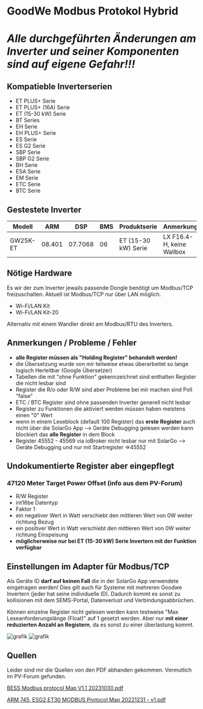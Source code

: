 # GoodWe Modbus Protokol Hybrid

# *Alle durchgeführten Änderungen am Inverter und seiner Komponenten sind auf eigene Gefahr!!!*

## Kompatieble Inverterserien
- ET PLUS+ Serie
- ET PLUS+ (16A) Serie
- ET (15-30 kW) Serie
- BT Series
- EH Serie
- EH PLUS+ Serie
- ES Serie
- ES G2 Serie
- SBP Serie
- SBP G2 Serie
- BH Serie
- ESA Serie
- EM Serie
- ETC Serie
- BTC Serie

## Gestestete Inverter

|Modell        |ARM       |DSP       |BMS       |Produktserie         |Anmerkung                  |
|--------------|----------|----------|----------|---------------------|---------------------------|
|GW25K-ET      |08.401    |07.7068   |06        |ET (15-30 kW) Serie  |LX F16.4-H, keine Wallbox  |

## Nötige Hardware

Es wir der zum Inverter jewails passende Dongle benötigt um Modbus/TCP freizuschalten. Aktuell ist Modbus/TCP nur über LAN möglich.

- Wi-Fi/LAN Kit
- Wi-Fi/LAN Kit-20

Alternativ mit einem Wandler direkt am Modbus/RTU des Inverters.

## Anmerkungen / Probleme / Fehler
- **alle Register müssen als "Holding Register" behandelt werden!**
- die Übersetzung wurde von mir teilweise etwas überarbeitet so lange logisch Herleitbar (Google Übersetzer)
- Tabellen die mit "ohne Funktion" gekennzeichnet sind enthalten Register die nicht lesbar sind
- Register die R/o oder R/W sind aber Probleme bei mir machen sind Poll "false"
- ETC / BTC Register sind ohne passenden Inverter generell nicht lesbar
- Register zu Funktionen die aktiviert werden müssen haben meistens einen "0" Wert
- wenn in einem Leseblock (default 100 Register) das **erste Register** auch nicht über die SolarGo App --> Geräte Debugging gelesen werden kann blockiert das **alle Register** in dem Block
- Register 45552 - 45569 via ioBroker nicht lesbar nur mit SolarGo --> Geräte Debugging und nur mit Startregister =>45552

## Undokumentierte Register aber eingepflegt

### 47120 Meter Target Power Offset (info aus dem PV-Forum)
- R/W Register
- int16be Datentyp
- Faktor 1
- ein negativer Wert in Watt verschiebt den mittleren Wert von 0W weiter richtung Bezug
- ein positiver Wert in Watt verschiebt den mittleren Wert von 0W weiter richtung Einspeisung
- **möglicherweise nur bei ET (15-30 kW) Serie Invertern mit der Funktion verfügbar**

## Einstellungen im Adapter für Modbus/TCP
Als Geräte ID **darf auf keinen Fall** die in der SolarGo App verwendete eingetragen werden! Dies gilt auch für Systeme mit mehreren Goodwe Invertern (jeder hat seine individuelle ID). Dadurch kommt es sonst zu kollisionen mit dem SEMS-Portal, Datenverlust und Verbindungsabbrüchen.

Können einzelne Register nicht gelesen werden kann testweise "Max Leseanforderungslänge (Float)" auf 1 gesetzt werden. Aber nur **mit einer reduzierten Anzahl an Registern**, da es sonst zu einer überlastung kommt.

![grafik](https://github.com/user-attachments/assets/8b54363c-555c-4620-a2d2-c542ff79c4dc)
 ![grafik](https://github.com/user-attachments/assets/a59337ea-a4b5-4454-9d30-c204fda12c73)

## Quellen
Leider sind mir die Quellen von den PDF abhanden gekommen. Vermutlich im PV-Forum gefunden.

[BESS Modbus protocol Map V1.1 20231030.pdf](https://github.com/user-attachments/files/17229994/BESS.Modbus.protocol.Map.V1.1.20231030.pdf)

[ARM 745, ESG2,ET30 MODBUS Protocol Map 20221231 - v1.pdf](https://github.com/user-attachments/files/17234759/ARM.745.ESG2.ET30.MODBUS.Protocol.Map.20221231.-.v1.pdf)
